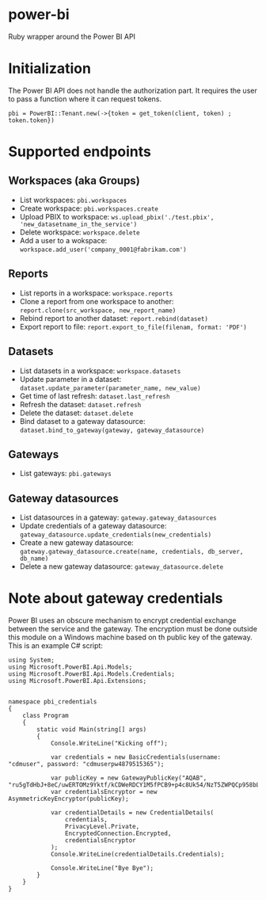 # power-bi

Ruby wrapper around the Power BI API

# Initialization

The Power BI API does not handle the authorization part. It requires the user to pass a function where it can request tokens.

```
pbi = PowerBI::Tenant.new(->{token = get_token(client, token) ; token.token})
```

# Supported endpoints

## Workspaces (aka Groups)

* List workspaces: `pbi.workspaces`
* Create workspace: `pbi.workspaces.create`
* Upload PBIX to workspace: `ws.upload_pbix('./test.pbix', 'new_datasetname_in_the_service')`
* Delete workspace: `workspace.delete`
* Add a user to a wokspace: `workspace.add_user('company_0001@fabrikam.com')`

## Reports

* List reports in a workspace: `workspace.reports`
* Clone a report from one workspace to another: `report.clone(src_workspace, new_report_name)`
* Rebind report to another dataset: `report.rebind(dataset)`
* Export report to file: `report.export_to_file(filenam, format: 'PDF')`

## Datasets

* List datasets in a workspace: `workspace.datasets`
* Update parameter in a dataset: `dataset.update_parameter(parameter_name, new_value)`
* Get time of last refresh: `dataset.last_refresh`
* Refresh the dataset: `dataset.refresh`
* Delete the dataset: `dataset.delete`
* Bind dataset to a gateway datasource: `dataset.bind_to_gateway(gateway, gateway_datasource)`

## Gateways

* List gateways: `pbi.gateways`

## Gateway datasources

* List datasources in a gateway: `gateway.gateway_datasources`
* Update credentials of a gateway datasource: `gateway_datasource.update_credentials(new_credentials)`
* Create a new gateway datasource: `gateway.gateway_datasource.create(name, credentials, db_server, db_name)`
* Delete a new gateway datasource: `gateway_datasource.delete`

# Note about gateway credentials

Power BI uses an obscure mechanism to encrypt credential exchange between the service and the gateway.  The encryption must be done outside this module on a Windows machine based on th public key of the gateway.  This is an example C# script:

```
using System;
using Microsoft.PowerBI.Api.Models;
using Microsoft.PowerBI.Api.Models.Credentials;
using Microsoft.PowerBI.Api.Extensions;


namespace pbi_credentials
{
    class Program
    {
        static void Main(string[] args)
        {
            Console.WriteLine("Kicking off");

            var credentials = new BasicCredentials(username: "cdmuser", password: "cdmuserpw4879515365");

            var publicKey = new GatewayPublicKey("AQAB", "ru5gTdHbJ+8eC/uwERTOMz9Yktf/kCDWeRDCY1M5fPCB9+p4c8Uk54/NzT5ZWPQCp958bLcO8nSOSOpz4I8fW/AI4d+JxwW6VCsxzue2mKbJjeuSDXXmIiNUFqvjOIolfSIxJFNlfWkZUFlaD3dXgJkjJxrrc4OrYBDUt0FF14UsvdZymTbOl39sAhD4i9CqkXTqm6+JDxsEkPE3GAZ6ZslCsRUqu7lX73anAHkm889FR9NOMtsLV02JDMKCblJqnoszTzgExEEeoTJKxLiJdC8Mfbl96fKFS8JElJIzfTPzldGx5TxdjRmekQODWr7SNMSVJJQTJaANh9C2FZ85pQ==");
            var credentialsEncryptor = new AsymmetricKeyEncryptor(publicKey);

            var credentialDetails = new CredentialDetails(
                credentials,
                PrivacyLevel.Private,
                EncryptedConnection.Encrypted,
                credentialsEncryptor
            );
            Console.WriteLine(credentialDetails.Credentials);

            Console.WriteLine("Bye Bye");
        }
    }
}
```


